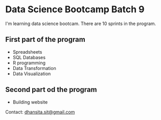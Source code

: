 # Data Science Bootcamp Batch 9

I'm learning data science bootcam. There are 10 sprints in the program.

## First part of the program
- Spreadsheets
- SQL Databases
- R programming
- Data Transformation
- Data Visualization

## Second part od the program
- Building website

Contact: dhansita.sit@gmail.com
